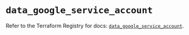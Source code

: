 # `data_google_service_account`

Refer to the Terraform Registry for docs: [`data_google_service_account`](https://registry.terraform.io/providers/hashicorp/google/6.40.0/docs/data-sources/service_account).
